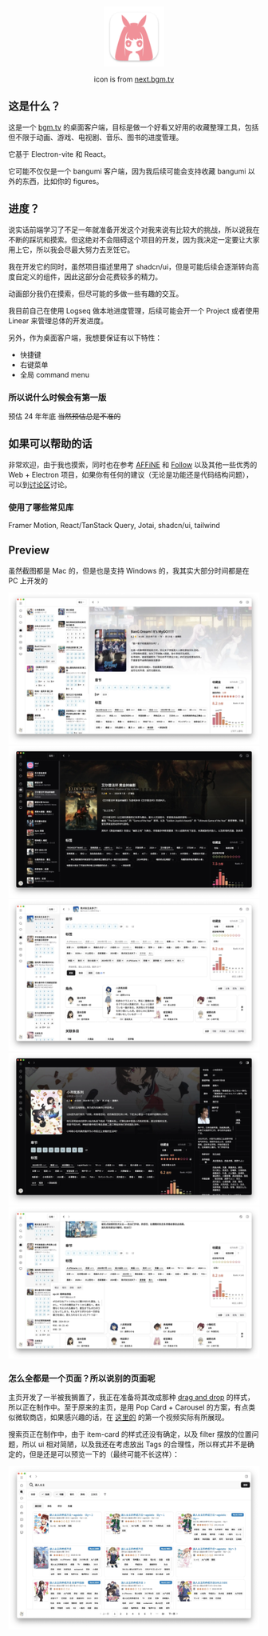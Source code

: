 <p align='center'>
  <img width="120"  height="120" src="build/icon.png">
</p>
<p align='center'>icon is from <a href='https://next.bgm.tv'>next.bgm.tv</a></p>

## 这是什么？

这是一个 [bgm.tv](https://bgm.tv) 的桌面客户端，目标是做一个好看又好用的收藏整理工具，包括但不限于动画、游戏、电视剧、音乐、图书的进度管理。

它基于 Electron-vite 和 React。

它可能不仅仅是一个 bangumi 客户端，因为我后续可能会支持收藏 bangumi 以外的东西，比如你的 figures。

## 进度？

说实话前端学习了不足一年就准备开发这个对我来说有比较大的挑战，所以说我在不断的踩坑和摸索。但这绝对不会阻碍这个项目的开发，因为我决定一定要让大家用上它，所以我会尽最大努力去烹饪它。

我在开发它的同时，虽然项目描述里用了 shadcn/ui，但是可能后续会逐渐转向高度自定义的组件，因此这部分会花费较多的精力。

动画部分我仍在摸索，但尽可能的多做一些有趣的交互。

我目前自己在使用 Logseq 做本地进度管理，后续可能会开一个 Project 或者使用 Linear 来管理总体的开发进度。

另外，作为桌面客户端，我想要保证有以下特性：

- 快捷键
- 右键菜单
- 全局 command menu

### 所以说什么时候会有第一版

预估 24 年年底 ~~当然预估总是不准的~~

## 如果可以帮助的话

非常欢迎，由于我也摸索，同时也在参考 [AFFiNE](https://github.com/toeverything/AFFiNE) 和 [Follow](https://github.com/RSSNext/Follow) 以及其他一些优秀的 Web + Electron 项目，如果你有任何的建议（无论是功能还是代码结构问题），可以到[讨论区](https://github.com/CottonCandyZ/bangumi-electron/discussions)讨论。

### 使用了哪些常见库

Framer Motion, React/TanStack Query, Jotai, shadcn/ui, tailwind

## Preview

虽然截图都是 Mac 的，但是也是支持 Windows 的，我其实大部分时间都是在 PC 上开发的

![Light](doc/screen-shot/light.webp)
![Dark](doc/screen-shot/dark.webp)
![Card](doc/screen-shot/preview-card.webp)
![info-box](doc/screen-shot/info-box.webp)
![collection](doc/screen-shot/collection-light.webp)

### 怎么全都是一个页面？所以说别的页面呢

主页开发了一半被我搁置了，我正在准备将其改成那种 [drag and drop](https://swapy.tahazsh.com/) 的样式，所以正在制作中。至于原来的主页，是用 Pop Card + Carousel 的方案，有点类似微软商店，如果感兴趣的话，在 [这里的](https://home.nanachi.moe/posts/2024-08-12-global-hover-card) 的第一个视频实际有所展现。

搜索页正在制作中，由于 item-card 的样式还没有确定，以及 filter 摆放的位置问题，所以 ui 相对简陋，以及我还在考虑放出 Tags 的合理性，所以样式并不是确定的，但是还是可以预览一下的（最终可能不长这样）：

![Search](doc/screen-shot/search.webp)
